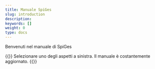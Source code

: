```yaml
---
title: Manuale SpiGes
slug: introduction
description: 
keywords: []
weight: 0
type: docs
---
```


Benvenuti nel manuale di SpiGes

{{<alert color="info">}}
Selezionare uno degli aspetti a sinistra. Il manuale è costantemente aggiornato.
{{</alert>}}
